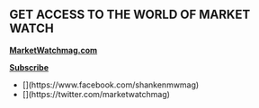 ## GET ACCESS TO THE WORLD OF MARKET WATCH

**[MarketWatchmag.com](http://marketwatchmag.com/)**

**[Subscribe](https://msh.dragonforms.com/init.do?PK=W16WEB&omedasite=MSH1_QWnew)**

<ul class="u-list-inline">
    <li class="list-inline-item mr-0">[<i class="fab fa-facebook-f" data-fa-transform="shrink-3.5 down-1.6 right-1.25" data-fa-mask="fas fa-circle"></i>](https://www.facebook.com/shankenmwmag)</li>
    <li class="list-inline-item mr-0">[<i class="fab fa-twitter" data-fa-transform="shrink-3.5 down-1.6 right-1.25" data-fa-mask="fas fa-circle"></i>](https://twitter.com/marketwatchmag)</li>
</ul>